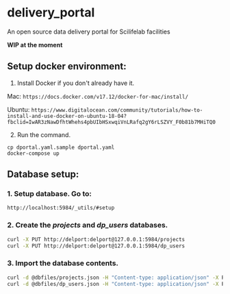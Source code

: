 # delivery_portal
An open source data delivery portal for Scilifelab facilities

**WIP at the moment**

## Setup docker environment:

1. Install Docker if you don't already have it.

Mac: `https://docs.docker.com/v17.12/docker-for-mac/install/`

Ubuntu: `https://www.digitalocean.com/community/tutorials/how-to-install-and-use-docker-on-ubuntu-18-04?fbclid=IwAR3zNawDfhtWhehs4pbUIbHSxwqiVnLRafq2gY6rLSZVY_F0b81b7MHiTQ0`

2. Run the command.
```
cp dportal.yaml.sample dportal.yaml
docker-compose up
```

## Database setup:
### 1. Setup database. Go to: 
`http://localhost:5984/_utils/#setup`

### 2. Create the _projects_ and _dp_users_ databases. 
```bash
curl -X PUT http://delport:delport@127.0.0.1:5984/projects
curl -X PUT http://delport:delport@127.0.0.1:5984/dp_users
```

### 3. Import the database contents. 
```bash
curl -d @dbfiles/projects.json -H "Content-type: application/json" -X POST http://delport:delport@127.0.0.1:5984/projects/_bulk_docs
curl -d @dbfiles/dp_users.json -H "Content-type: application/json" -X POST http://delport:delport@127.0.0.1:5984/dp_users/_bulk_docs
```
